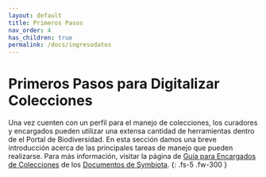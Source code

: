 ```yaml
---
layout: default
title: Primeros Pasos
nav_order: 4
has_children: true
permalink: /docs/ingresodatos
---
```



# Primeros Pasos para Digitalizar Colecciones

Una vez cuenten con un perfil para el manejo de colecciones, los curadores y encargados pueden utilizar una extensa cantidad de herramientas dentro de el Portal de Biodiversidad. En esta sección damos una breve introducción acerca de las principales tareas de manejo que pueden realizarse. Para más información, visitar la página de [Guía para Encargados de Colecciones](https://biokic.github.io/symbiota-docs/es/coll_manager/) de los [Documentos de Symbiota](https://symbiota.org/docs/es/).
{: .fs-5 .fw-300 }

